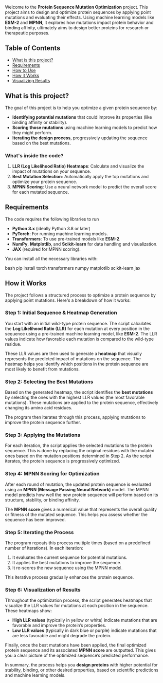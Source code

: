 Welcome to the **Protein Sequence Mutation Optimization** project. This project aims to design and optimize protein sequences by applying point mutations and evaluating their effects. Using machine learning models like **ESM-2** and **MPNN**, it explores how mutations impact protein behavior and binding affinity, ultimately aims to design better proteins for research or therapeutic purposes.

## Table of Contents
- [What is this project?](#what-is-this-project)
- [Requirements](#requirements)
- [How to Use](#how-to-use)
- [How it Works](#how-it-works)
- [Visualizing Results](#visualizing-results)

## What is this project?

The goal of this project is to help you optimize a given protein sequence by:
- **Identifying potential mutations** that could improve its properties (like binding affinity or stability).
- **Scoring those mutations** using machine learning models to predict how they might perform.
- **Iterating the design process**, progressively updating the sequence based on the best mutations.

### What's inside the code?
1. **LLR (Log Likelihood Ratio) Heatmaps**: Calculate and visualize the impact of mutations on your sequence.
2. **Best Mutation Selection**: Automatically apply the top mutations and optimize your protein sequence.
3. **MPNN Scoring**: Use a neural network model to predict the overall score for each mutated sequence.

## Requirements
The code requires the following libraries to run

- **Python 3.x** (ideally Python 3.8 or later)
- **PyTorch**: For running machine learning models.
- **Transformers**: To use pre-trained models like **ESM-2**.
- **NumPy**, **Matplotlib**, and **Scikit-learn** for data handling and visualization.
- **JAX** (required for MPNN scoring).

You can install all the necessary libraries with:

bash
pip install torch transformers numpy matplotlib scikit-learn jax

## How it Works

The project follows a structured process to optimize a protein sequence by applying point mutations. Here's a breakdown of how it works:

### Step 1: **Initial Sequence & Heatmap Generation**
You start with an initial wild-type protein sequence. The script calculates the **Log Likelihood Ratio (LLR)** for each mutation at every position in the sequence using a pre-trained machine learning model, like **ESM-2**. The LLR values indicate how favorable each mutation is compared to the wild-type residue.

These LLR values are then used to generate a **heatmap** that visually represents the predicted impact of mutations on the sequence. The heatmap helps you identify which positions in the protein sequence are most likely to benefit from mutations.

### Step 2: **Selecting the Best Mutations**
Based on the generated heatmap, the script identifies the **best mutations** by selecting the ones with the highest LLR values (the most favorable mutations). These mutations are applied to the protein sequence, effectively changing its amino acid residues.

The program then iterates through this process, applying mutations to improve the protein sequence further.

### Step 3: **Applying the Mutations**
For each iteration, the script applies the selected mutations to the protein sequence. This is done by replacing the original residues with the mutated ones based on the mutation positions determined in Step 2. As the script iterates, the protein sequence is progressively optimized.

### Step 4: **MPNN Scoring for Optimization**
After each round of mutation, the updated protein sequence is evaluated using an **MPNN (Message Passing Neural Network)** model. The MPNN model predicts how well the new protein sequence will perform based on its structure, stability, or binding affinity.

The **MPNN score** gives a numerical value that represents the overall quality or fitness of the mutated sequence. This helps you assess whether the sequence has been improved.

### Step 5: **Iterating the Process**
The program repeats this process multiple times (based on a predefined number of iterations). In each iteration:
1. It evaluates the current sequence for potential mutations.
2. It applies the best mutations to improve the sequence.
3. It re-scores the new sequence using the MPNN model.

This iterative process gradually enhances the protein sequence.

### Step 6: **Visualization of Results**
Throughout the optimization process, the script generates heatmaps that visualize the LLR values for mutations at each position in the sequence. These heatmaps show:
- **High LLR values** (typically in yellow or white) indicate mutations that are favorable and improve the protein’s properties.
- **Low LLR values** (typically in dark blue or purple) indicate mutations that are less favorable and might degrade the protein.

Finally, once the best mutations have been applied, the final optimized protein sequence and its associated **MPNN score** are outputted. This gives you a clear picture of the optimized sequence’s predicted performance.

In summary, the process helps you **design proteins** with higher potential for stability, binding, or other desired properties, based on scientific predictions and machine learning models.
